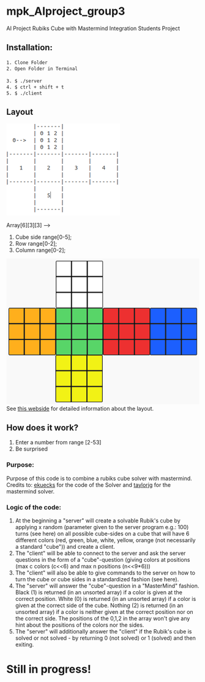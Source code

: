 # mpk_AIproject_group3
AI Project Rubiks Cube with Mastermind Integration
Students Project


## Installation:

```
1. Clone Folder
2. Open Folder in Terminal

3. $ ./server
4. $ ctrl + shift + t
5. $ ./client
```


## Layout

![layoutCube](miscellaneous/layoutCube.png)

Array[6][3][3] -->
  1. Cube side range[0-5];
  2. Row range[0-2];
  3. Column range[0-2];

![colorCube](miscellaneous/colorCube.png)  
See [this webside](https://www.rubiks-cube-solver.com) for detailed information about the layout.

## How does it work?

1. Enter a number from range [2-53]
2. Be surprised



### Purpose:

Purpose of this code is to combine a rubiks cube solver with mastermind.
Credits to: [ekuecks](https://github.com/ekuecks/rubiks-cube) for the code of the Solver
and [taylorjg](https://github.com/taylorjg/mastermind-cpp) for the mastermind solver.


### Logic of the code:

1. At the beginning a "server" will create a solvable Rubik's cube by applying x random
(parameter given to the server program e.g.: 100) turns (see here) on all possible
cube-sides on a cube that will have 6 different colors (red, green, blue, white, yellow, orange (not necessarily a standard "cube")) and create a client.
2. The "client" will be able to connect to the server and ask the server questions in the form of a "cube"-question
(giving colors at positions (max c colors (c<<6) and max n positions (n<<9*6)))
3. The "client" will also be able to give commands to the server on how to turn the cube or cube sides in a standardized fashion (see here).
4. The "server" will answer the "cube"-question in a "MasterMind" fashion. Black (1) is returned (in an unsorted array)
 if a color is given at the correct position. White (0) is returned (in an unsorted array) if a color is given at the correct side of the cube.
 Nothing (2) is returned (in an unsorted array) if a color is neither given at the correct position nor on the correct side.
 The positions of the 0,1,2 in the array won't give any hint about the positions of the colors nor the sides.
5. The "server" will additionally answer the "client" if the Rubik's cube is solved or not solved - by returning 0 (not solved) or 1 (solved) and then exiting.

# Still in progress!
